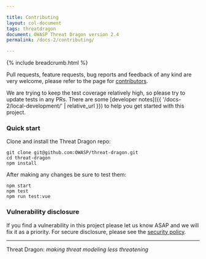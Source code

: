 ```yaml
---

title: Contributing
layout: col-document
tags: threatdragon
document: OWASP Threat Dragon version 2.4
permalink: /docs-2/contributing/

---
```


{% include breadcrumb.html %}

Pull requests, feature requests, bug reports and feedback of any kind are very welcome, please refer to the page for
[contributors](https://github.com/OWASP/threat-dragon/blob/main/contributing.md).

We are trying to keep the test coverage relatively high, so please try to update tests in any PRs.
There are some [developer notes]({{ '/docs-2/local-development/' | relative_url }})
to help you get started with this project.

### Quick start

Clone and install the Threat Dragon repo:

```text
git clone git@github.com:OWASP/threat-dragon.git
cd threat-dragon
npm install
```

After making any changes be sure to test them:

```text
npm start
npm test
npm run test:vue
```

### Vulnerability disclosure

If you find a vulnerability in this project please let us know ASAP and we will fix it as a priority.
For secure disclosure, please see the [security policy](https://github.com/OWASP/threat-dragon/blob/main/security.md).

----

Threat Dragon: _making threat modeling less threatening_

